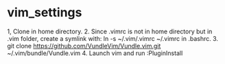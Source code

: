 # vim_settings

1, Clone in home directory. 
2. Since .vimrc is not in home directory but in .vim folder, create a symlink with: ln -s ~/.vim/.vimrc ~/.vimrc in .bashrc.
3. git clone https://github.com/VundleVim/Vundle.vim.git ~/.vim/bundle/Vundle.vim
4. Launch vim and run :PluginInstall
